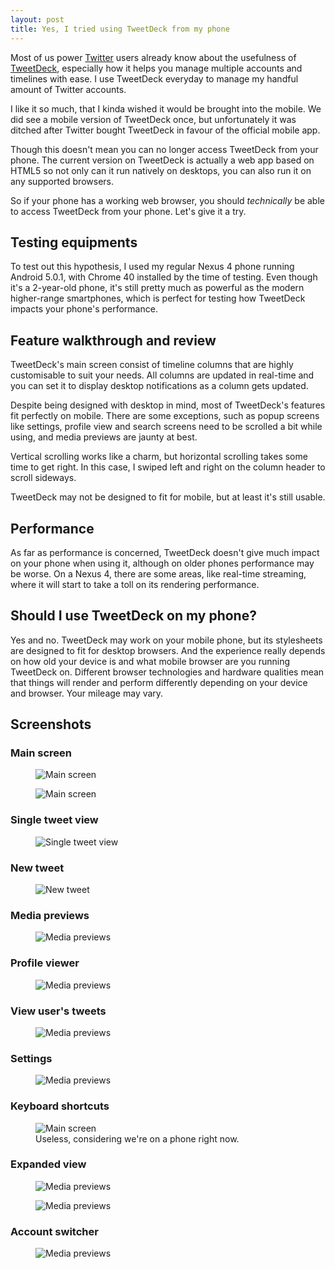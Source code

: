 ```yaml
---
layout: post
title: Yes, I tried using TweetDeck from my phone
---
```


Most of us power [Twitter](https://twitter.com/) users already know about the usefulness of [TweetDeck](https://about.twitter.com/products/tweetdeck), especially how it helps you manage multiple accounts and timelines with ease. I use TweetDeck everyday to manage my handful amount of Twitter accounts.

I like it so much, that I kinda wished it would be brought into the mobile. We did see a mobile version of TweetDeck once, but unfortunately it was ditched after Twitter bought TweetDeck in favour of the official mobile app.

Though this doesn't mean you can no longer access TweetDeck from your phone. The current version on TweetDeck is actually a web app based on HTML5 so not only can it run natively on desktops, you can also run it on any supported browsers.

So if your phone has a working web browser, you should _technically_ be able to access TweetDeck from your phone. Let's give it a try.

## Testing equipments

To test out this hypothesis, I used my regular Nexus 4 phone running Android 5.0.1, with Chrome 40 installed by the time of testing. Even though it's a 2-year-old phone, it's still pretty much as powerful as the modern higher-range smartphones, which is perfect for testing how TweetDeck impacts your phone's performance.

## Feature walkthrough and review

TweetDeck's main screen consist of timeline columns that are highly customisable to suit your needs. All columns are updated in real-time and you can set it to display desktop notifications as a column gets updated.

Despite being designed with desktop in mind, most of TweetDeck's features fit perfectly on mobile. There are some exceptions, such as popup screens like settings, profile view and search screens need to be scrolled a bit while using, and media previews are jaunty at best.

Vertical scrolling works like a charm, but horizontal scrolling takes some time to get right. In this case, I swiped left and right on the column header to scroll sideways.

TweetDeck may not be designed to fit for mobile, but at least it's still usable.

## Performance

As far as performance is concerned, TweetDeck doesn't give much impact on your phone when using it, although on older phones performance may be worse. On a Nexus 4, there are some areas, like real-time streaming, where it will start to take a toll on its rendering performance.

## Should I use TweetDeck on my phone?

Yes and no. TweetDeck may work on your mobile phone, but its stylesheets are designed to fit for desktop browsers. And the experience really depends on how old your device is and what mobile browser are you running TweetDeck on. Different browser technologies and hardware qualities mean that things will render and perform differently depending on your device and browser. Your mileage may vary.

## Screenshots

### Main screen

<figure>
  <img src="{{ site.baseurl }}/public/images/blog/tweetdeck/Screenshot_2015-03-11-20-41-16.png" alt="Main screen">
</figure>

<figure>
  <img src="{{ site.baseurl }}/public/images/blog/tweetdeck/Screenshot_2015-03-11-20-43-37.png" alt="Main screen">
</figure>

### Single tweet view

<figure>
  <img src="{{ site.baseurl }}/public/images/blog/tweetdeck/Screenshot_2015-03-11-20-35-54.png" alt="Single tweet view">
</figure>

### New tweet

<figure>
  <img src="{{ site.baseurl }}/public/images/blog/tweetdeck/Screenshot_2015-03-11-20-23-27.png" alt="New tweet">
</figure>

### Media previews

<figure>
  <img src="{{ site.baseurl }}/public/images/blog/tweetdeck/Screenshot_2015-03-11-20-33-10.png" alt="Media previews">
</figure>

### Profile viewer

<figure>
  <img src="{{ site.baseurl }}/public/images/blog/tweetdeck/Screenshot_2015-03-11-20-34-19.png" alt="Media previews">
</figure>

### View user's tweets

<figure>
  <img src="{{ site.baseurl }}/public/images/blog/tweetdeck/Screenshot_2015-03-11-20-49-33.png" alt="Media previews">
</figure>

### Settings

<figure>
  <img src="{{ site.baseurl }}/public/images/blog/tweetdeck/Screenshot_2015-03-11-20-39-30.png" alt="Media previews">
</figure>

### Keyboard shortcuts

<figure>
  <img src="{{ site.baseurl }}/public/images/blog/tweetdeck/Screenshot_2015-03-11-20-46-35.png" alt="Main screen">
  <figcaption>Useless, considering we're on a phone right now.</figcaption>
</figure>

### Expanded view

<figure>
  <img src="{{ site.baseurl }}/public/images/blog/tweetdeck/Screenshot_2015-03-11-20-51-33.png" alt="Media previews">
</figure>

<figure>
  <img src="{{ site.baseurl }}/public/images/blog/tweetdeck/Screenshot_2015-03-11-20-51-52.png" alt="Media previews">
</figure>

### Account switcher

<figure>
  <img src="{{ site.baseurl }}/public/images/blog/tweetdeck/Screenshot_2015-03-11-20-53-28.png" alt="Media previews">
</figure>
